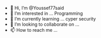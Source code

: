 - 👋 Hi, I’m @Youssef77said
- 👀 I’m interested in ... Programming 
- 🌱 I’m currently learning ... cyper security 
- 💞️ I’m looking to collaborate on ...
- 📫 How to reach me ...

<!---
Youssef77said/Youssef77said is a ✨ special ✨ repository because its `README.md` (this file) appears on your GitHub profile.
You can click the Preview link to take a look at your changes.
--->
